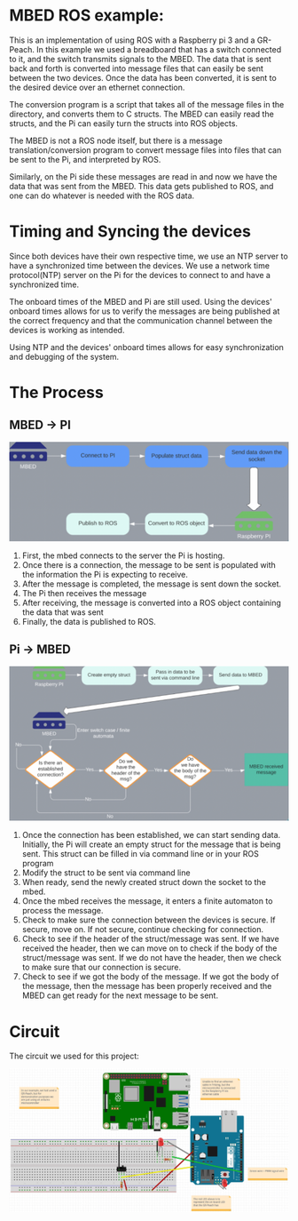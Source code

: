 # **MBED ROS example:**
This is an implementation of using ROS with a Raspberry pi 3 and a GR-Peach. In this example we used a breadboard that has a switch connected to it, and the switch transmits signals to the MBED. The data that is sent back and forth is converted into message files that can easily be sent between the two devices.  Once the data has been converted, it is sent to the desired device over an ethernet connection.

The conversion program is a script that takes all of the message files in the directory, and converts them to C structs. The MBED can easily read the structs, and the Pi can easily turn the structs into ROS objects. 

The MBED is not a ROS node itself, but there is a message translation/conversion program to convert message files into files that can be sent to the Pi, and interpreted by ROS. 

Similarly, on the Pi  side these messages are read in and now we have the data that was sent from the MBED. This data gets published to ROS, and one can do whatever is needed with the ROS data. 

# Timing and Syncing the devices
Since both devices have their own respective time, we use an NTP server to have a synchronized time between the devices. We use a network time protocol(NTP) server on the Pi for the devices to connect to and have a synchronized time. 

The onboard times of the MBED and Pi are still used. Using the devices' onboard times allows for us to verify the messages are being published at the correct frequency and that the communication channel between the devices is working as intended. 

Using NTP and the devices' onboard times allows for easy synchronization and debugging of the system.

# The Process
## MBED -> PI
![Screenshot](mbedtopi.png)
1. First, the mbed connects to the server the Pi is hosting. 
2. Once there is a connection, the message to be sent is populated with the information the Pi is expecting to receive. 
3. After the message is completed, the message is sent down the socket. 
4. The Pi then receives the message
5. After receiving, the message is converted into a ROS object containing the data that was sent
6. Finally, the data is published to ROS.

## Pi -> MBED 
![Screenshot](pitombed.png)
1. Once the connection has been established, we can start sending data. Initially, the Pi will create an empty struct for the message that is being sent. This struct can be filled in via command line or in your ROS program
2. Modify the struct to be sent via command line
3. When ready, send the newly created struct down the socket to the mbed.
4. Once the mbed receives the message, it enters a finite automaton to process the message.
5. Check to make sure the connection between the devices is secure. If secure, move on. If not secure, continue checking for connection. 
6. Check to see if the header of the struct/message was sent. If we have received the header, then we can move on to check if the body of the struct/message was sent. If we do not have the header, then we check to make sure that our connection is secure. 
7. Check to see if we got the body of the message. If we got the body of the message, then the message has been properly received and the MBED can get ready for the next message to be sent.

# Circuit
The circuit we used for this project:

![Screenshot](frizting.jpg)
